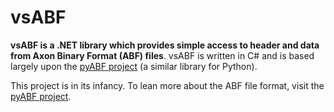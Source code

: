 # vsABF

**vsABF is a .NET library which provides simple access to header and data from Axon Binary Format (ABF) files**. vsABF is written in C# and is based largely upon the [pyABF project](https://github.com/swharden/pyABF) (a similar library for Python).

This project is in its infancy. To lean more about the ABF file format, visit the [pyABF project](https://github.com/swharden/pyABF).
